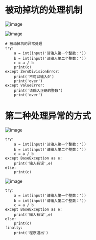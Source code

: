 # 被动掉坑的处理机制
![image](https://user-images.githubusercontent.com/71583369/150482913-8cd43efb-1492-4cd6-afe0-34cb9dde80d4.png)

![image](https://user-images.githubusercontent.com/71583369/150483513-bd681d0b-5cbc-42e6-bb44-c57549ff95b5.png)
```
# 被动掉坑的异常处理
try:
    a = int(input('请输入第一个整数：'))
    b = int(input('请输入第二个整数：'))
    c = a / b
    print(c)
except ZeroDivisionError:
    print('不可以输入0')
    print('over')
except ValueError:
    print('请输入正确的整数')
    print('over')
```
# 第二种处理异常的方式
![image](https://user-images.githubusercontent.com/71583369/150485200-0db87e88-c7d7-42fe-a9fe-65e5473aa5eb.png)
```
try:
    a = int(input('请输入第一个整数：'))
    b = int(input('请输入第二个整数：'))
    c = a / b
except BaseException as e:
    print('输入有误',e)
else:
    print(c)
```

![image](https://user-images.githubusercontent.com/71583369/150485701-4ba4f958-74c3-4ff7-ae4d-ff3cd514385c.png)

```
try:
    a = int(input('请输入第一个整数：'))
    b = int(input('请输入第二个整数：'))
    c = a / b
except BaseException as e:
    print('输入有误',e)
else:
    print(c)
finally:
    print('程序退出')
```
